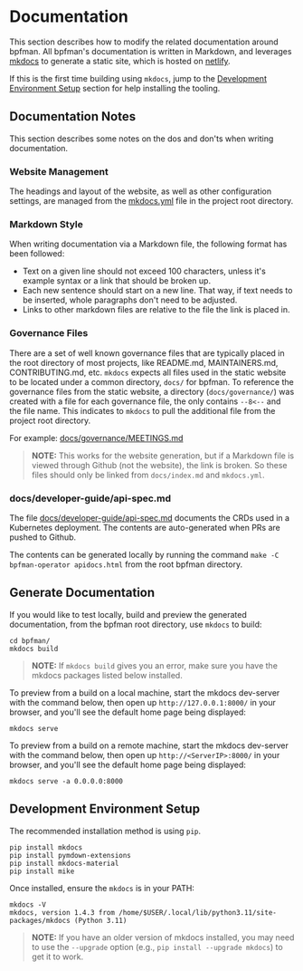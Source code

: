 # Documentation

This section describes how to modify the related documentation around bpfman.
All bpfman's documentation is written in Markdown, and leverages [mkdocs](https://www.mkdocs.org/)
to generate a static site, which is hosted on [netlify](https://www.netlify.com/).

If this is the first time building using `mkdocs`, jump to the
[Development Environment Setup](#development-environment-setup) section for help installing
the tooling.

## Documentation Notes

This section describes some notes on the dos and don'ts when writing documentation.

### Website Management

The headings and layout of the website, as well as other configuration settings, are managed
from the [mkdocs.yml](https://github.com/bpfman/bpfman/blob/main/mkdocs.yml) file in the
project root directory.

### Markdown Style

When writing documentation via a Markdown file, the following format has been followed:

* Text on a given line should not exceed 100 characters, unless it's example syntax or a link
  that should be broken up.
* Each new sentence should start on a new line.
  That way, if text needs to be inserted, whole paragraphs don't need to be adjusted.
* Links to other markdown files are relative to the file the link is placed in.

### Governance Files

There are a set of well known governance files that are typically placed in the root directory
of most projects, like README.md, MAINTAINERS.md, CONTRIBUTING.md, etc.
`mkdocs` expects all files used in the static website to be located under a common directory,
`docs/` for bpfman.
To reference the governance files from the static website, a directory (`docs/governance/`) was
created with a file for each governance file, the only contains `--8<--` and the file name.
This indicates to `mkdocs` to pull the additional file from the project root directory.

For example: [docs/governance/MEETINGS.md](https://github.com/bpfman/bpfman/blob/main/docs/governance/MEETINGS.md)

> **NOTE:** This works for the website generation, but if a Markdown file is viewed through
  Github (not the website), the link is broken.
  So these files should only be linked from `docs/index.md` and `mkdocs.yml`.

### docs/developer-guide/api-spec.md

The file
[docs/developer-guide/api-spec.md](https://github.com/bpfman/bpfman/blob/main/docs/developer-guide/api-spec.md)
documents the CRDs used in a Kubernetes deployment.
The contents are auto-generated when PRs are pushed to Github.

The contents can be generated locally by running the command `make -C bpfman-operator apidocs.html` from the root bpfman directory.

## Generate Documentation

If you would like to test locally, build and preview the generated documentation,
from the bpfman root directory, use `mkdocs` to build:

```console
cd bpfman/
mkdocs build
```

>**NOTE:** If `mkdocs build` gives you an error, make sure you have the mkdocs
packages listed below installed.

To preview from a build on a local machine, start the mkdocs dev-server with the command below,
then open up `http://127.0.0.1:8000/` in your browser, and you'll see the default home page
being displayed:

```console
mkdocs serve
```

To preview from a build on a remote machine, start the mkdocs dev-server with the command below,
then open up `http://<ServerIP>:8000/` in your browser, and you'll see the default home page
being displayed:

```console
mkdocs serve -a 0.0.0.0:8000
```

## Development Environment Setup

The recommended installation method is using `pip`.

```console
pip install mkdocs
pip install pymdown-extensions
pip install mkdocs-material
pip install mike
```

Once installed, ensure the `mkdocs` is in your PATH:

```console
mkdocs -V
mkdocs, version 1.4.3 from /home/$USER/.local/lib/python3.11/site-packages/mkdocs (Python 3.11)
```

>**NOTE:** If you have an older version of mkdocs installed, you may need to use
the `--upgrade` option (e.g., `pip install --upgrade mkdocs`) to get it to work.
